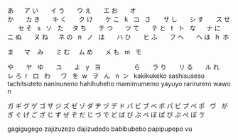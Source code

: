 あ       ア
い       イ
う       ウ
え       エ
お       オ
       
か       カ
き       キ
く       ク
け       ケ
こ   k   コ
 
さ       サ
し       シ
す       ス
せ       セ
そ   s   ソ
 
た       タ
ち       チ
つ       ツ
て       テ
と   t   ト
 
な       ナ
に       ニ
ぬ       ヌ
ね       ネ
の   n   ノ
 
は       ハ
ひ       ヒ
ふ       フ
へ       ヘ
ほ   h   ホ

ま       マ    
み       ミ
む       ム
め       メ
も   m   モ

や       ヤ 
 
ゆ       ユ     
 
よ   y   ヨ 
                  
ら       ラ
り       リ
る       ル
れ       レ 
ろ   r   ロ
 
わ       ワ 
 
を   w   ヲ 
 
ん   n   ン 
 
kakikukeko sashisuseso tachitsuteto naninuneno hahihuheho mamimumemo yayuyo rarirurero wawo n

ガ	ギ	グ	ゲ	ゴ
ザ	ジ	ズ	ゼ	ゾ
ダ	ヂ	ヅ	デ	ド 
バ	ビ	ブ	ベ	ボ
パ	ピ	プ	ペ ポ 	 
ヴ 
 
が	ぎ	ぐ	げ	ご 
ざ	じ	ず	ぜ	ぞ 
だ	じ	づ	で	ど 
ば	び	ぶ	べ	ぼ 
ぱ	ぴ	ぷ	ぺ ぽ 
ゔ

gagigugego zajizuzezo dajizudedo babibubebo papipupepo vu

